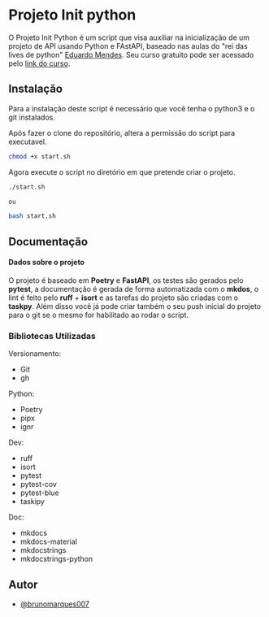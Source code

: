# Projeto Init python

O Projeto Init Python é um script que visa auxiliar na inicialização de um projeto de API usando Python e FAstAPI, baseado nas aulas do "rei das lives de python" [Eduardo Mendes](https://github.com/dunossauro). Seu curso gratuito pode ser acessado pelo [link do curso](https://fastapidozero.dunossauro.com/).


## Instalação

Para a instalação deste script é necessário que você tenha o python3 e o git instalados.


Após fazer o clone do repositório, altera a permissão do script para executavel.
```bash
chmod +x start.sh
```

Agora execute o script no diretório em que pretende criar o projeto.

```bash
./start.sh

ou

bash start.sh
```

## Documentação

#### Dados sobre o projeto

O projeto é baseado em **Poetry** e **FastAPI**, os testes são gerados pelo **pytest**, a documentação é gerada de forma automatizada com o **mkdos**, o lint é feito pelo **ruff** + **isort** e as tarefas do projeto são criadas com o **taskpy**. Além disso você já pode criar também o seu push inicial do projeto para o git se o mesmo for habilitado ao rodar o script.

### Bibliotecas Utilizadas

Versionamento:
 - Git
 - gh

Python:
 - Poetry
 - pipx
 - ignr

Dev:
 - ruff
 - isort
 - pytest
 - pytest-cov
 - pytest-blue
 - taskipy

Doc:
 - mkdocs
 - mkdocs-material
 - mkdocstrings
 - mkdocstrings-python
## Autor

- [@brunomarques007](https://www.github.com/brunomarques007)

